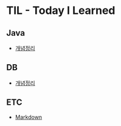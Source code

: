 # TIL - Today I Learned  

## Java
* [개념정리](https://github.com/5d247/TIL/blob/main/Java/%EA%B0%9C%EB%85%90%EC%A0%95%EB%A6%AC.md)  

## DB
* [개념정리](https://github.com/5d247/TIL/blob/main/DB/%EA%B0%9C%EB%85%90%EC%A0%95%EB%A6%AC.md)









## ETC
* [Markdown](https://github.com/5d247/TIL/blob/main/ETC/markdown.md)  
